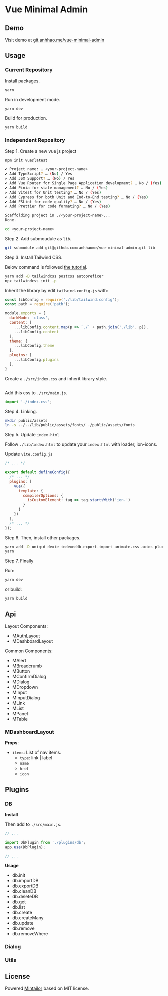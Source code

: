 # Vue Minimal Admin

## Demo

Visit demo at [git.anhhao.me/vue-minimal-admin](https://git.anhhao.me/vue-minimal-admin/)

## Usage

### Current Repository

Install packages.

```bash
yarn
```

Run in development mode.

```bash
yarn dev
```

Build for production.

```bash
yarn build
```

### Independent Repository

Step 1. Create a new vue js project

```bash
npm init vue@latest
```

```bash
✔ Project name: … <your-project-name>
✔ Add TypeScript? … (No) / Yes
✔ Add JSX Support? … (No) / Yes
✔ Add Vue Router for Single Page Application development? … No / (Yes)
✔ Add Pinia for state management? … No / (Yes)
✔ Add Vitest for Unit testing? … No / (Yes)
✔ Add Cypress for both Unit and End-to-End testing? … No / (Yes)
✔ Add ESLint for code quality? … No / (Yes)
✔ Add Prettier for code formating? … No / (Yes)

Scaffolding project in ./<your-project-name>...
Done.
```

```bash
cd <your-project-name>
```

Step 2. Add submoudule as `lib`.

```bash
git submodule add git@github.com:anhhaome/vue-minimal-admin.git lib
```

Step 3. Install Tailwind CSS.

Below command is followed [the tutorial](https://tailwindcss.com/docs/guides/vite).

```bash 
yarn add -D tailwindcss postcss autoprefixer
npx tailwindcss init -p
```

Inherit the library by edit `tailwind.config.js` with:

```js
const libConfig = require('./lib/tailwind.config');
const path = require('path');

module.exports = {
  darkMode: 'class',
  content: [
    ...libConfig.content.map(p => `./` + path.join('./lib', p)),
    ...libConfig.content
  ],
  theme: {
    ...libConfig.theme
  },
  plugins: [
    ...libConfig.plugins
  ],
}
```

Create a `./src/index.css` and inherit library style.

```css
```

Add this css to `./src/main.js`.

```js
import './index.css';
```

Step 4. Linking.

```bash
mkdir public/assets
ln -s ../../lib/public/assets/fonts/ ./public/assets/fonts
```

Step 5. Update `index.html`

Follow `./lib/index.html` to update your `index.html` with loader, ion-icons.

Update `vite.config.js`

```js
/* ... */

export default defineConfig({
  /* ... */
  plugins: [
    vue({
      template: {
        compilerOptions: {
          isCustomElement: tag => tag.startsWith('ion-')
        }
      }
    })
  ],
  /* ... */
});

```

Step 6. Then, install other packages.

```bash
yarn add -D uniqid dexie indexeddb-export-import animate.css axios pluralize
yarn
```

Step 7. Finally

Run:

```bash
yarn dev
```

or build:

```bash
yarn build
```

## Api

Layout Components:

- MAuthLayout
- MDashboardLayout

Common Components:

- MAlert
- MBreadcrumb
- MButton
- MConfirmDialog
- MDialog
- MDropdown
- MInput
- MInputDialog
- MLink
- MList
- MPanel
- MTable

### MDashboardLayout

**Props**:

- `items`: List of nav items.
  - `type`: link | label
  - `name`
  - `href`
  - `icon`

## Plugins

### DB

**Install**

Then add to `./src/main.js`.

```js
// ...

import DbPlugin from './plugins/db';
app.use(DbPlugin);

// ...
```

**Usage**

- db.init
- db.importDB
- db.exportDB
- db.cleanDB
- db.deleteDB
- db.get
- db.list
- db.create
- db.createMany
- db.update
- db.remove
- db.removeWhere

### Dialog

### Utils

## License

Powered [Mintailor](https://github.com/anhhaome/mintailor) based on MIT license.
